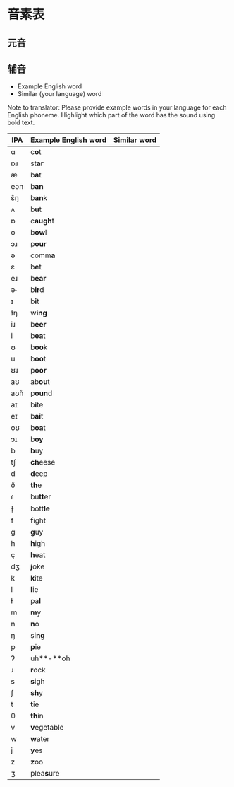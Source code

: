 # 音素表
## 元音
## 辅音

- Example English word
- Similar (your language) word

Note to translator: Please provide example words in your language for each English phoneme. Highlight which part of the word has the sound using bold text.

| IPA  | Example English word | Similar word |
| ---- | -------------------- | ------------ |
| ɑ    | c**o**t              |              |
| ɒɹ   | st**ar**             |              |
| æ    | b**a**t              |              |
| eən  | b**an**              |              |
| ɛ̃ŋ  | b**an**k             |              |
| ʌ    | b**u**t              |              |
| ɒ    | c**augh**t           |              |
| o    | b**ow**l             |              |
| ɔɹ   | p**our**             |              |
| ə    | comm**a**            |              |
| ɛ    | b**e**t              |              |
| eɹ   | b**ear**             |              |
| ə˞   | b**ir**d             |              |
| ɪ    | b**i**t              |              |
| ɪ̃ŋ  | w**ing**             |              |
| iɹ   | b**eer**             |              |
| i    | b**ea**t             |              |
| ʊ    | b**oo**k             |              |
| u    | b**oo**t             |              |
| ʊɹ   | p**oor**             |              |
| aʊ   | ab**ou**t            |              |
| aʊ̃n | p**oun**d            |              |
| aɪ   | b**i**te             |              |
| eɪ   | b**ai**t             |              |
| oʊ   | b**oa**t             |              |
| ɔɪ   | b**oy**              |              |
| b    | **b**uy              |              |
| tʃ   | **ch**eese           |              |
| d    | **d**eep             |              |
| ð    | **th**e              |              |
| ɾ    | bu**tt**er           |              |
| ɫ̩   | bott**le**           |              |
| f    | **f**ight            |              |
| g    | **g**uy              |              |
| h    | **h**igh             |              |
| ç    | **h**eat             |              |
| dʒ   | **j**oke             |              |
| k    | **k**ite             |              |
| l    | **l**ie              |              |
| ɫ    | pa**l**              |              |
| m    | **m**y               |              |
| n    | **n**o               |              |
| ŋ    | si**ng**             |              |
| p    | **p**ie              |              |
| ʔ    | uh**-**oh            |              |
| ɹ    | **r**ock             |              |
| s    | **s**igh             |              |
| ʃ    | **sh**y              |              |
| t    | **t**ie              |              |
| θ    | **th**in             |              |
| v    | **v**egetable        |              |
| w    | **w**ater            |              |
| j    | **y**es              |              |
| z    | **z**oo              |              |
| ʒ    | plea**s**ure         |              |